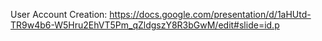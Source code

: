User Account Creation: https://docs.google.com/presentation/d/1aHUtd-TR9w4b6-W5Hru2EhVT5Pm_qZldgszY8R3bGwM/edit#slide=id.p
